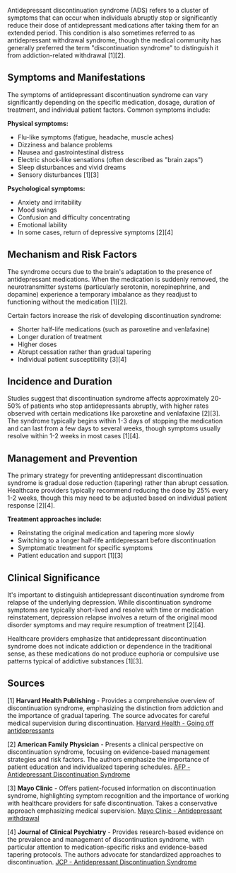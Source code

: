 Antidepressant discontinuation syndrome (ADS) refers to a cluster of symptoms that can occur when individuals abruptly stop or significantly reduce their dose of antidepressant medications after taking them for an extended period. This condition is also sometimes referred to as antidepressant withdrawal syndrome, though the medical community has generally preferred the term "discontinuation syndrome" to distinguish it from addiction-related withdrawal [1][2].

## Symptoms and Manifestations

The symptoms of antidepressant discontinuation syndrome can vary significantly depending on the specific medication, dosage, duration of treatment, and individual patient factors. Common symptoms include:

**Physical symptoms:**
- Flu-like symptoms (fatigue, headache, muscle aches)
- Dizziness and balance problems
- Nausea and gastrointestinal distress
- Electric shock-like sensations (often described as "brain zaps")
- Sleep disturbances and vivid dreams
- Sensory disturbances [1][3]

**Psychological symptoms:**
- Anxiety and irritability
- Mood swings
- Confusion and difficulty concentrating
- Emotional lability
- In some cases, return of depressive symptoms [2][4]

## Mechanism and Risk Factors

The syndrome occurs due to the brain's adaptation to the presence of antidepressant medications. When the medication is suddenly removed, the neurotransmitter systems (particularly serotonin, norepinephrine, and dopamine) experience a temporary imbalance as they readjust to functioning without the medication [1][2].

Certain factors increase the risk of developing discontinuation syndrome:
- Shorter half-life medications (such as paroxetine and venlafaxine)
- Longer duration of treatment
- Higher doses
- Abrupt cessation rather than gradual tapering
- Individual patient susceptibility [3][4]

## Incidence and Duration

Studies suggest that discontinuation syndrome affects approximately 20-50% of patients who stop antidepressants abruptly, with higher rates observed with certain medications like paroxetine and venlafaxine [2][3]. The syndrome typically begins within 1-3 days of stopping the medication and can last from a few days to several weeks, though symptoms usually resolve within 1-2 weeks in most cases [1][4].

## Management and Prevention

The primary strategy for preventing antidepressant discontinuation syndrome is gradual dose reduction (tapering) rather than abrupt cessation. Healthcare providers typically recommend reducing the dose by 25% every 1-2 weeks, though this may need to be adjusted based on individual patient response [2][4].

**Treatment approaches include:**
- Reinstating the original medication and tapering more slowly
- Switching to a longer half-life antidepressant before discontinuation
- Symptomatic treatment for specific symptoms
- Patient education and support [1][3]

## Clinical Significance

It's important to distinguish antidepressant discontinuation syndrome from relapse of the underlying depression. While discontinuation syndrome symptoms are typically short-lived and resolve with time or medication reinstatement, depression relapse involves a return of the original mood disorder symptoms and may require resumption of treatment [2][4].

Healthcare providers emphasize that antidepressant discontinuation syndrome does not indicate addiction or dependence in the traditional sense, as these medications do not produce euphoria or compulsive use patterns typical of addictive substances [1][3].

## Sources

[1] **Harvard Health Publishing** - Provides a comprehensive overview of discontinuation syndrome, emphasizing the distinction from addiction and the importance of gradual tapering. The source advocates for careful medical supervision during discontinuation. [Harvard Health - Going off antidepressants](https://www.health.harvard.edu/mind-and-mood/going-off-antidepressants)

[2] **American Family Physician** - Presents a clinical perspective on discontinuation syndrome, focusing on evidence-based management strategies and risk factors. The authors emphasize the importance of patient education and individualized tapering schedules. [AFP - Antidepressant Discontinuation Syndrome](https://www.aafp.org/afp/2006/0801/p449.html)

[3] **Mayo Clinic** - Offers patient-focused information on discontinuation syndrome, highlighting symptom recognition and the importance of working with healthcare providers for safe discontinuation. Takes a conservative approach emphasizing medical supervision. [Mayo Clinic - Antidepressant withdrawal](https://www.mayoclinic.org/diseases-conditions/depression/in-depth/antidepressants/art-20044970)

[4] **Journal of Clinical Psychiatry** - Provides research-based evidence on the prevalence and management of discontinuation syndrome, with particular attention to medication-specific risks and evidence-based tapering protocols. The authors advocate for standardized approaches to discontinuation. [JCP - Antidepressant Discontinuation Syndrome](https://www.psychiatrist.com/jcp/depression/antidepressant-discontinuation-syndrome-consensus-panel-recommendations/)